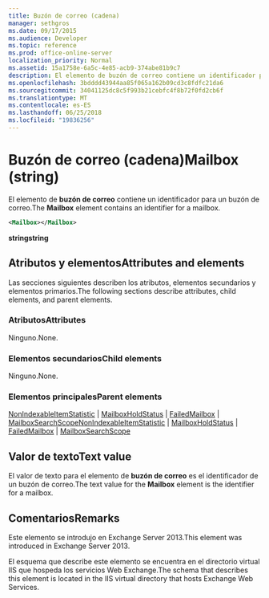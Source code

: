 ```yaml
---
title: Buzón de correo (cadena)
manager: sethgros
ms.date: 09/17/2015
ms.audience: Developer
ms.topic: reference
ms.prod: office-online-server
localization_priority: Normal
ms.assetid: 15a1758e-6a5c-4e85-acb9-374abe81b9c7
description: El elemento de buzón de correo contiene un identificador para un buzón de correo.
ms.openlocfilehash: 3bdddd43944aa85f065a162b09cd3c8fdfc21da6
ms.sourcegitcommit: 34041125dc8c5f993b21cebfc4f8b72f0fd2cb6f
ms.translationtype: MT
ms.contentlocale: es-ES
ms.lasthandoff: 06/25/2018
ms.locfileid: "19836256"
---
```

# <a name="mailbox-string"></a><span data-ttu-id="50112-103">Buzón de correo (cadena)</span><span class="sxs-lookup"><span data-stu-id="50112-103">Mailbox (string)</span></span>

<span data-ttu-id="50112-104">El elemento de **buzón de correo** contiene un identificador para un buzón de correo.</span><span class="sxs-lookup"><span data-stu-id="50112-104">The **Mailbox** element contains an identifier for a mailbox.</span></span> 
  
```XML
<Mailbox></Mailbox>
```

<span data-ttu-id="50112-105">**string**</span><span class="sxs-lookup"><span data-stu-id="50112-105">**string**</span></span>

## <a name="attributes-and-elements"></a><span data-ttu-id="50112-106">Atributos y elementos</span><span class="sxs-lookup"><span data-stu-id="50112-106">Attributes and elements</span></span>

<span data-ttu-id="50112-107">Las secciones siguientes describen los atributos, elementos secundarios y elementos primarios.</span><span class="sxs-lookup"><span data-stu-id="50112-107">The following sections describe attributes, child elements, and parent elements.</span></span>
  
### <a name="attributes"></a><span data-ttu-id="50112-108">Atributos</span><span class="sxs-lookup"><span data-stu-id="50112-108">Attributes</span></span>

<span data-ttu-id="50112-109">Ninguno.</span><span class="sxs-lookup"><span data-stu-id="50112-109">None.</span></span>
  
### <a name="child-elements"></a><span data-ttu-id="50112-110">Elementos secundarios</span><span class="sxs-lookup"><span data-stu-id="50112-110">Child elements</span></span>

<span data-ttu-id="50112-111">Ninguno.</span><span class="sxs-lookup"><span data-stu-id="50112-111">None.</span></span>
  
### <a name="parent-elements"></a><span data-ttu-id="50112-112">Elementos principales</span><span class="sxs-lookup"><span data-stu-id="50112-112">Parent elements</span></span>

<span data-ttu-id="50112-113">[NonIndexableItemStatistic](nonindexableitemstatistic.md) | [MailboxHoldStatus](mailboxholdstatus.md) | [FailedMailbox](failedmailbox.md) | [MailboxSearchScope](mailboxsearchscope.md)</span><span class="sxs-lookup"><span data-stu-id="50112-113">[NonIndexableItemStatistic](nonindexableitemstatistic.md) | [MailboxHoldStatus](mailboxholdstatus.md) | [FailedMailbox](failedmailbox.md) | [MailboxSearchScope](mailboxsearchscope.md)</span></span>
  
## <a name="text-value"></a><span data-ttu-id="50112-114">Valor de texto</span><span class="sxs-lookup"><span data-stu-id="50112-114">Text value</span></span>

<span data-ttu-id="50112-115">El valor de texto para el elemento de **buzón de correo** es el identificador de un buzón de correo.</span><span class="sxs-lookup"><span data-stu-id="50112-115">The text value for the **Mailbox** element is the identifier for a mailbox.</span></span> 
  
## <a name="remarks"></a><span data-ttu-id="50112-116">Comentarios</span><span class="sxs-lookup"><span data-stu-id="50112-116">Remarks</span></span>

<span data-ttu-id="50112-117">Este elemento se introdujo en Exchange Server 2013.</span><span class="sxs-lookup"><span data-stu-id="50112-117">This element was introduced in Exchange Server 2013.</span></span>
  
<span data-ttu-id="50112-118">El esquema que describe este elemento se encuentra en el directorio virtual IIS que hospeda los servicios Web Exchange.</span><span class="sxs-lookup"><span data-stu-id="50112-118">The schema that describes this element is located in the IIS virtual directory that hosts Exchange Web Services.</span></span>
  

